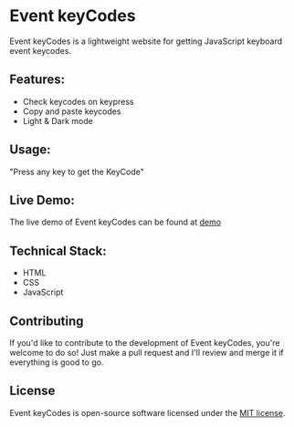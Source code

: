# Event keyCodes

Event keyCodes is a lightweight website for getting JavaScript keyboard event keycodes.

## Features:
- Check keycodes on keypress
- Copy and paste keycodes
- Light & Dark mode

## Usage:
"Press any key to get the KeyCode"

## Live Demo:
The live demo of Event keyCodes can be found at 
[demo](https://jseventkeycodes.netlify.app)

## Technical Stack:
- HTML
- CSS
- JavaScript

## Contributing
If you'd like to contribute to the development of Event keyCodes, you're welcome to do so! Just make a pull request and I'll review and merge it if everything is good to go.

## License
Event keyCodes is open-source software licensed under the [MIT license](LICENSE).
